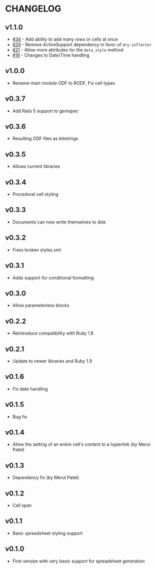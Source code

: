 # CHANGELOG

## v1.1.0
  * [#34](https://github.com/westonganger/rodf/pull/34) - Add ability to add many rows or cells at once
  * [#29](https://github.com/westonganger/rodf/pull/29) - Remove ActiveSupport dependency in favor of `dry-inflector`
  * [#21](https://github.com/thiagoarrais/rodf/pull/21) - Allow more attributes for the `data_style` method
  * [#19](https://github.com/westonganger/rodf/issues/19) - Changes to Date/Time handling

## v1.0.0
- Rename main module ODF to RODF, Fix cell types

## v0.3.7
- Add Rails 5 support to gemspec

## v0.3.6
- Resulting ODF files as bitstrings

## v0.3.5
- Allows current libraries

## v0.3.4
- Procedural cell styling

## v0.3.3
- Documents can now write themselves to disk

## v0.3.2
- Fixes broken styles.xml

## v0.3.1
- Adds support for conditional formatting

## v0.3.0
- Allow parameterless blocks

## v0.2.2
- Reintroduce compatibility with Ruby 1.8

## v0.2.1
- Update to newer libraries and Ruby 1.9

## v0.1.6
- Fix date handling

## v0.1.5
- Bug fix

## v0.1.4
- Allow the setting of an entire cell's content to a hyperlink (by Merul Patel)

## v0.1.3
- Dependency fix (by Merul Patel)

## v0.1.2 
- Cell span

## v0.1.1
- Basic spreadsheet styling support

## v0.1.0
- First version with very basic support for spreadsheet generation
